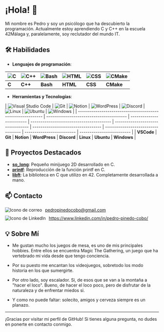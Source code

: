 # ¡Hola! 👋

Mi nombre es Pedro y soy un psicólogo que ha descubierto la programación. Actualmente estoy aprendiendo C y C++ en la escuela 42Málaga y, paralelamente, soy reclutador del mundo IT. 

## 🛠 Habilidades

- **Lenguajes de programación**:

| ![C](https://skillicons.dev/icons?i=c) | ![C++](https://skillicons.dev/icons?i=cpp) | ![Bash](https://skillicons.dev/icons?i=bash) | ![HTML](https://skillicons.dev/icons?i=html) | ![CSS](https://skillicons.dev/icons?i=css) | ![CMake](https://skillicons.dev/icons?i=cmake) |
| -------------------------------------- | ------------------------------------------ | --------------------------------------------- | -------------------------------------------- | ------------------------------------------ | ---------------------------------------------- |
| **C**                                  | **C++**                                    | **Bash**                                      | **HTML**                                     | **CSS**                                    | **CMake**                                      |

- **Herramientas y Tecnologías**:

| ![Visual Studio Code](https://skillicons.dev/icons?i=vscode) | ![Git](https://skillicons.dev/icons?i=git) | ![Notion](https://skillicons.dev/icons?i=notion) | ![WordPress](https://skillicons.dev/icons?i=wordpress) | ![Discord](https://skillicons.dev/icons?i=discord) | ![Linux](https://skillicons.dev/icons?i=linux) | ![Ubuntu](https://skillicons.dev/icons?i=ubuntu) | ![Windows](https://skillicons.dev/icons?i=windows) |
| ------------------------------------------------------------ | ----------------------------------------- | ------------------------- | ----------------------------------------- | ---------------------------------- | ----------------------------------- | ----------------------------------- | -------------------------- | -------------------------- |
| **VSCode**                                                   | **Git**                                   | **Notion**                 | **WordPress**                            | **Discord**                         | **Linux**                           | **Ubuntu**                        | **Windows**                 |


## 🚀 Proyectos Destacados

- **[so_long](https://github.com/pepinedo/so_long)**: Pequeño minijuego 2D desarrollado en C.
- **[printf](https://github.com/pepinedo/Printf)**: Reproducción de la función printf en C. 
- **[libft](https://github.com/pepinedo/Libft)**: La biblioteca en C que utilizo en 42. Completamente desarrollada a mano.

## 📫 Contacto

<div style="display: flex; align-items: center; margin-bottom: 10px;">
    <img src="https://skillicons.dev/icons?i=gmail" alt="Icono de correo" style="margin-right: 10px;">
    <a href="mailto:pedropinedocobo@gmail.com">pedropinedocobo@gmail.com</a>
</div>

<div style="display: flex; align-items: center;">
    <img src="https://skillicons.dev/icons?i=linkedin" alt="Icono de LinkedIn" style="margin-right: 10px;">
    <a href="https://www.linkedin.com/in/pedro-pinedo-cobo/">https://www.linkedin.com/in/pedro-pinedo-cobo/</a>
</div>


## 💡 Sobre Mí

- Me gustan mucho los juegos de mesa, es uno de mis principales hobbies. Entre ellos se encuentra Magic The Gathering, un juego que ha vertebrado mi vida desde que tengo conciencia.

- Por su puesto me encantan los videojuegos, sobretodo los modo historia en los que sumergirte.

- Por otro lado, soy escalador. Si, de esos que se van a la montaña a "hacer el loco". Bueno, de hacer el loco poco, pero de disfrutar de la naturaleza y de enfrentar miedos si.

- Y como no puede faltar: solecito, amigos y cerveza siempre es un planazo.


---

¡Gracias por visitar mi perfil de GitHub! Si tienes alguna pregunta, no dudes en ponerte en contacto conmigo.
